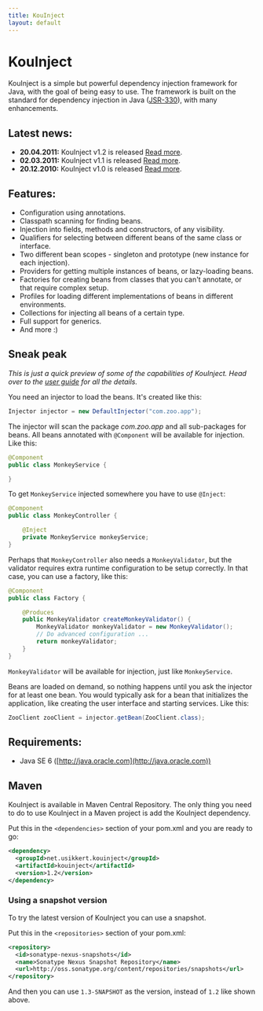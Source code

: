```yaml
---
title: KouInject
layout: default
---
```


# KouInject

KouInject is a simple but powerful dependency injection framework for Java, with the goal of being easy to use. The framework is built on the standard for dependency injection in Java ([JSR-330](http://jcp.org/en/jsr/detail?id=330)), with many enhancements.


## Latest news:

  * **20.04.2011:** KouInject v1.2 is released [Read more](news/#20.04.2011---kouinject-v1.2-is-released).
  * **02.03.2011:** KouInject v1.1 is released [Read more](news/#02.03.2011---kouinject-v1.1-is-released).
  * **20.12.2010:** KouInject v1.0 is released [Read more](news/#20.12.2010---kouinject-v1.0-is-released).


## Features:

  * Configuration using annotations.
  * Classpath scanning for finding beans.
  * Injection into fields, methods and constructors, of any visibility.
  * Qualifiers for selecting between different beans of the same class or interface.
  * Two different bean scopes - singleton and prototype (new instance for each injection).
  * Providers for getting multiple instances of beans, or lazy-loading beans.
  * Factories for creating beans from classes that you can't annotate, or that require complex setup.
  * Profiles for loading different implementations of beans in different environments.
  * Collections for injecting all beans of a certain type.
  * Full support for generics.
  * And more :)


## Sneak peak

_This is just a quick preview of some of the capabilities of KouInject. Head over to the [user guide](userguide/1.2/) for all the details._

You need an injector to load the beans. It's created like this:

```java
Injector injector = new DefaultInjector("com.zoo.app");
```

The injector will scan the package _com.zoo.app_ and all sub-packages for beans. All beans annotated with `@Component` will be available for injection. Like this:

```java
@Component
public class MonkeyService {

}
```

To get `MonkeyService` injected somewhere you have to use `@Inject`:

```java
@Component
public class MonkeyController {

    @Inject
    private MonkeyService monkeyService;
}
```

Perhaps that `MonkeyController` also needs a `MonkeyValidator`, but the validator requires extra runtime configuration to be setup correctly. In that case, you can use a factory, like this:

```java
@Component
public class Factory {

    @Produces
    public MonkeyValidator createMonkeyValidator() {
        MonkeyValidator monkeyValidator = new MonkeyValidator();
        // Do advanced configuration ...
        return monkeyValidator;
    }
}
```

`MonkeyValidator` will be available for injection, just like `MonkeyService`.

Beans are loaded on demand, so nothing happens until you ask the injector for at least one bean. You would typically ask for a bean that initializes the application, like creating the user interface and starting services. Like this:

```java
ZooClient zooClient = injector.getBean(ZooClient.class);
```


## Requirements:

  * Java SE 6 ([http://java.oracle.com](http://java.oracle.com))


## Maven

KouInject is available in Maven Central Repository. The only thing you need to do to use KouInject in a Maven project is add the KouInject dependency.

Put this in the `<dependencies>` section of your pom.xml and you are ready to go:

```xml
<dependency>
  <groupId>net.usikkert.kouinject</groupId>
  <artifactId>kouinject</artifactId>
  <version>1.2</version>
</dependency>
```


### Using a snapshot version

To try the latest version of KouInject you can use a snapshot.

Put this in the `<repositories>` section of your pom.xml:

```xml
<repository>
  <id>sonatype-nexus-snapshots</id>
  <name>Sonatype Nexus Snapshot Repository</name>
  <url>http://oss.sonatype.org/content/repositories/snapshots</url>
</repository>
```

And then you can use `1.3-SNAPSHOT` as the version, instead of `1.2` like shown above.
